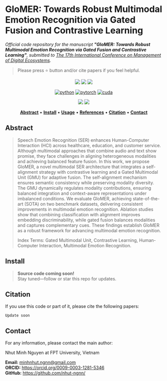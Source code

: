 # GloMER: Towards Robust Multimodal Emotion Recognition via Gated Fusion and Contrastive Learning
<i>
  Official code repository for the manuscript 
  <b>"GloMER: Towards Robust Multimodal Emotion Recognition via Gated Fusion and Contrastive Learning"</b>, 
  submitted to 
  <a href="https://conferences.sigappfr.org/medes2025/">The 17th International Conference on Management of Digital Ecosystems</a>.
</i>

> Please press ⭐ button and/or cite papers if you feel helpful.

<p align="center">
<img src="https://img.shields.io/github/stars/nhut-ngnn/GloMER">
<img src="https://img.shields.io/github/forks/nhut-ngnn/GloMER">
<img src="https://img.shields.io/github/watchers/nhut-ngnn/GloMER">
</p>

<div align="center">

[![python](https://img.shields.io/badge/-Python_3.8.20-blue?logo=python&logoColor=white)](https://www.python.org/downloads/)
[![pytorch](https://img.shields.io/badge/Torch_2.0.1-ee4c2c?logo=pytorch&logoColor=white)](https://pytorch.org/get-started/locally/)
[![cuda](https://img.shields.io/badge/-CUDA_11.8-green?logo=nvidia&logoColor=white)](https://developer.nvidia.com/cuda-toolkit-archive)
</div>

<p align="center">
<img src="https://img.shields.io/badge/Last%20updated%20on-06.09.2025-brightgreen?style=for-the-badge">
<img src="https://img.shields.io/badge/Written%20by-Nguyen%20Minh%20Nhut-pink?style=for-the-badge"> 
</p>


<div align="center">

[**Abstract**](#Abstract) •
[**Install**](#install) •
[**Usage**](#usage) •
[**References**](#references) •
[**Citation**](#citation) •
[**Contact**](#Contact)

</div>

## Abstract 
> Speech Emotion Recognition (SER) enhances Human-Computer Interaction (HCI) across healthcare, education, and customer service. Although multimodal approaches that combine audio and text show promise, they face challenges in aligning heterogeneous modalities and achieving balanced feature fusion. In this work, we propose GloMER, a novel multimodal SER architecture that integrates a self-alignment strategy with contrastive learning and a Gated Multimodal Unit (GMU) for adaptive fusion. The self-alignment mechanism ensures semantic consistency while preserving modality diversity. The GMU dynamically regulates modality contributions, ensuring balanced integration and context-aware representations under imbalanced conditions. We evaluate GloMER, achieving state-of-the-art (SOTA) on two benchmark datasets, delivering consistent improvements in multimodal emotion recognition. Ablation studies show that combining classification with alignment improves embedding discriminability, while gated fusion balances modalities and captures complementary cues. These findings establish GloMER as a robust framework for advancing multimodal emotion recognition.
>
> Index Terms: Gated Multimodal Unit, Contrastive Learning, Human-Computer Interaction, Multimodal Emotion Recognition.


## Install
> **Source code coming soon!**  
> Stay tuned—follow or star this repo for updates.

## Citation
If you use this code or part of it, please cite the following papers:
```
Update soon
```
## Contact
For any information, please contact the main author:

Nhut Minh Nguyen at FPT University, Vietnam

**Email:** [minhnhut.ngnn@gmail.com](mailto:minhnhut.ngnn@gmail.com)<br>
**ORCID:** <link>https://orcid.org/0009-0003-1281-5346</link> <br>
**GitHub:** <link>https://github.com/nhut-ngnn/</link>
